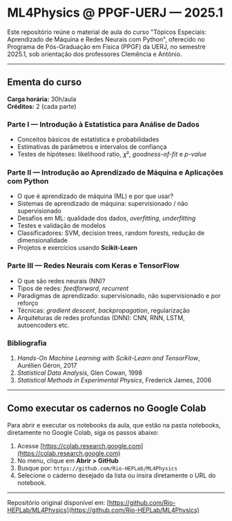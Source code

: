 # ML4Physics @ PPGF-UERJ — 2025.1

Este repositório reúne o material de aula do curso "Tópicos Especiais: Aprendizado de Máquina e Redes Neurais com Python", oferecido no Programa de Pós-Graduação em Física (PPGF) da UERJ, no semestre 2025.1, sob orientação dos professores Clemência e Antônio.

---

## Ementa do curso

**Carga horária:** 30h/aula  
**Créditos:** 2 (cada parte)

### Parte I — Introdução à Estatística para Análise de Dados
- Conceitos básicos de estatística e probabilidades  
- Estimativas de parâmetros e intervalos de confiança  
- Testes de hipóteses: likelihood ratio, 𝜒², *goodness-of-fit* e *p-value*  

### Parte II — Introdução ao Aprendizado de Máquina e Aplicações com Python
- O que é aprendizado de máquina (ML) e por que usar?  
- Sistemas de aprendizado de máquina: supervisionado / não supervisionado  
- Desafios em ML: qualidade dos dados, *overfitting*, *underfitting*  
- Testes e validação de modelos  
- Classificadores: SVM, decision trees, random forests, redução de dimensionalidade  
- Projetos e exercícios usando **Scikit-Learn**  

### Parte III — Redes Neurais com Keras e TensorFlow
- O que são redes neurais (NN)?  
- Tipos de redes: *feedforward*, *recurrent*  
- Paradigmas de aprendizado: supervisionado, não supervisionado e por reforço  
- Técnicas: *gradient descent*, *backpropagation*, regularização  
- Arquiteturas de redes profundas (DNN): CNN, RNN, LSTM, autoencoders etc.  

### Bibliografia

1. *Hands-On Machine Learning with Scikit-Learn and TensorFlow*, Aurélien Géron, 2017  
2. *Statistical Data Analysis*, Glen Cowan, 1998  
3. *Statistical Methods in Experimental Physics*, Frederick James, 2006  

---

## Como executar os cadernos no Google Colab

Para abrir e executar os notebooks da aula, que estão na pasta notebooks, diretamente no Google Colab, siga os passos abaixo:

1. Acesse [https://colab.research.google.com](https://colab.research.google.com)
2. No menu, clique em **Abrir > GitHub**
3. Busque por: `https://github.com/Rio-HEPLab/ML4Physics`
4. Selecione o caderno desejado da lista ou insira diretamente o URL do notebook.

---

Repositório original disponível em: [https://github.com/Rio-HEPLab/ML4Physics](https://github.com/Rio-HEPLab/ML4Physics)

